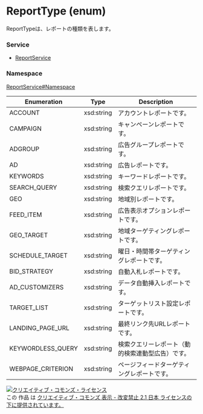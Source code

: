 # ReportType (enum)
ReportTypeは、レポートの種類を表します。

### Service
+ [ReportService](../../services/ReportService.md)

### Namespace
[ReportService#Namespace](../../services/ReportService.md#namespace)

| Enumeration | Type | Description |
|---|---|---|
| ACCOUNT| xsd:string| アカウントレポートです。 |
| CAMPAIGN| xsd:string| キャンペーンレポートです。 |
| ADGROUP| xsd:string| 広告グループレポートです。 |
| AD| xsd:string| 広告レポートです。 |
| KEYWORDS| xsd:string| キーワードレポートです。 |
| SEARCH_QUERY| xsd:string| 検索クエリレポートです。 |
| GEO| xsd:string| 地域別レポートです。 |
| FEED_ITEM| xsd:string| 広告表示オプションレポートです。 |
| GEO_TARGET| xsd:string| 地域ターゲティングレポートです。 |
| SCHEDULE_TARGET| xsd:string| 曜日・時間帯ターゲティングレポートです。 |
| BID_STRATEGY| xsd:string| 自動入札レポートです。 |
| AD_CUSTOMIZERS| xsd:string| データ自動挿入レポートです。 |
| TARGET_LIST| xsd:string| ターゲットリスト設定レポートです。 |
| LANDING_PAGE_URL| xsd:string| 最終リンク先URLレポートです。 |
| KEYWORDLESS_QUERY| xsd:string| 検索クエリーレポート（動的検索連動型広告）です。 |
| WEBPAGE_CRITERION| xsd:string| ページフィードターゲティングレポートです。 |


<a rel="license" href="http://creativecommons.org/licenses/by-nd/2.1/jp/"><img alt="クリエイティブ・コモンズ・ライセンス" style="border-width:0" src="https://i.creativecommons.org/l/by-nd/2.1/jp/88x31.png" /></a><br />この 作品 は <a rel="license" href="http://creativecommons.org/licenses/by-nd/2.1/jp/">クリエイティブ・コモンズ 表示 - 改変禁止 2.1 日本 ライセンスの下に提供されています。</a>
